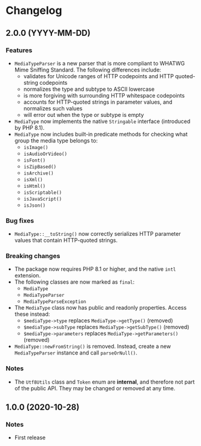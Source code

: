 # Changelog

## 2.0.0 (YYYY-MM-DD)

### Features

 - `MediaTypeParser` is a new parser that is more compliant to WHATWG Mime Sniffing Standard. The following differences include:
   - validates for Unicode ranges of HTTP codepoints and HTTP quoted-string codepoints
   - normalizes the type and subtype to ASCII lowercase
   - is more forgiving with surrounding HTTP whitespace codepoints
   - accounts for HTTP-quoted strings in parameter values, and normalizes such values
   - will error out when the type or subtype is empty
 - `MediaType` now implements the native `Stringable` interface (introduced by PHP 8.1).
 - `MediaType` now includes built-in predicate methods for checking what group the media type belongs to:
   - `isImage()`
   - `isAudioOrVideo()`
   - `isFont()`
   - `isZipBased()`
   - `isArchive()`
   - `isXml()`
   - `isHtml()`
   - `isScriptable()`
   - `isJavaScript()`
   - `isJson()`

### Bug fixes

 - `MediaType::__toString()` now correctly serializes HTTP parameter values that contain HTTP-quoted strings.

### Breaking changes

 - The package now requires PHP 8.1 or higher, and the native `intl` extension.
 - The following classes are now marked as `final`:
   - `MediaType`
   - `MediaTypeParser`
   - `MediaTypeParseException`
 - The `MediaType` class now has public and readonly properties. Access these instead:
   - `$mediaType->type` replaces `MediaType->getType()` (removed)
   - `$mediaType->subType` replaces `MediaType->getSubType()` (removed)
   - `$mediaType->parameters` replaces `MediaType->getParameters()` (removed)
 - `MediaType::newFromString()` is removed. Instead, create a new `MediaTypeParser` instance and call `parseOrNull()`.

### Notes
 - The `Utf8Utils` class and `Token` enum are **internal**, and therefore not part of the public API. They may be changed or removed at any time.

## 1.0.0 (2020-10-28)

### Notes

 - First release
